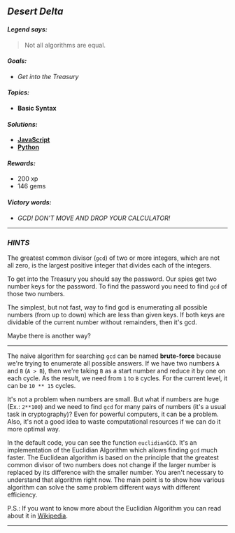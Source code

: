 ## _Desert Delta_

#### _Legend says:_
> Not all algorithms are equal.

#### _Goals:_
+ _Get into the Treasury_

#### _Topics:_
+ **Basic Syntax**

#### _Solutions:_
+ **[JavaScript](desertDelta.js)**
+ **[Python](desert_delta.py)**

#### _Rewards:_
+ 200 xp
+ 146 gems

#### _Victory words:_
+ _GCD! DON'T MOVE AND DROP YOUR CALCULATOR!_

___

### _HINTS_

The greatest common divisor (`gcd`) of two or more integers, which are not all zero, is the largest positive integer that divides each of the integers.

To get into the Treasury you should say the password. Our spies get two number keys for the password. To find the password you need to find `gcd` of those two numbers.

The simplest, but not fast, way to find gcd is enumerating all possible numbers (from up to down) which are less than given keys. If both keys are dividable of the current number without remainders, then it's gcd.

Maybe there is another way?

___

The naive algorithm for searching `gcd` can be named **brute-force** because we're trying to enumerate all possible answers. If we have two numbers `A` and `B` (`A > B`), then we're taking `B` as a start number and reduce it by one on each cycle. As the result, we need from `1` to `B` cycles. For the current level, it can be `10 ** 15` cycles.

It's not a problem when numbers are small. But what if numbers are huge (Ex.: `2**100`) and we need to find `gcd` for many pairs of numbers (it's a usual task in cryptography)? Even for powerful computers, it can be a problem. Also, it's not a good idea to waste computational resources if we can do it more optimal way.

In the default code, you can see the function `euclidianGCD`. It's an implementation of the Euclidian Algorithm which allows finding `gcd` much faster. The Euclidean algorithm is based on the principle that the greatest common divisor of two numbers does not change if the larger number is replaced by its difference with the smaller number. You aren't necessary to understand that algorithm right now. The main point is to show how various algorithm can solve the same problem different ways with different efficiency.

P.S.: If you want to know more about the Euclidian Algorithm you can read about it in [Wikipedia](https://en.wikipedia.org/wiki/Euclidean_algorithm).

___
